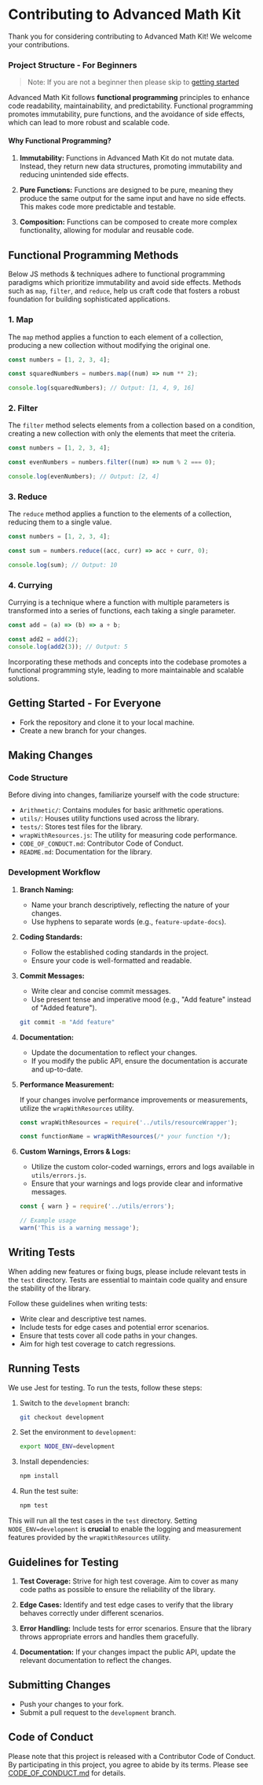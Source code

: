 # Contributing to Advanced Math Kit

Thank you for considering contributing to Advanced Math Kit! We welcome your contributions.

### Project Structure - For Beginners

> Note: If you are not a beginner then please skip to [getting started](#getting-started---for-everyone)

Advanced Math Kit follows **functional programming** principles to enhance code readability, maintainability, and predictability. Functional programming promotes immutability, pure functions, and the avoidance of side effects, which can lead to more robust and scalable code.

#### Why Functional Programming?

1. **Immutability:** Functions in Advanced Math Kit do not mutate data. Instead, they return new data structures, promoting immutability and reducing unintended side effects.

2. **Pure Functions:** Functions are designed to be pure, meaning they produce the same output for the same input and have no side effects. This makes code more predictable and testable.

3. **Composition:** Functions can be composed to create more complex functionality, allowing for modular and reusable code.

## Functional Programming Methods
Below JS methods & techniques adhere to functional programming paradigms which prioritize immutability and avoid side effects. Methods such as `map`, `filter`, and `reduce`, help us craft code that fosters a robust foundation for building sophisticated applications.

### 1. Map

The `map` method applies a function to each element of a collection, producing a new collection without modifying the original one.

```javascript
const numbers = [1, 2, 3, 4];

const squaredNumbers = numbers.map((num) => num ** 2);

console.log(squaredNumbers); // Output: [1, 4, 9, 16]
```

### 2. Filter

The `filter` method selects elements from a collection based on a condition, creating a new collection with only the elements that meet the criteria.

```javascript
const numbers = [1, 2, 3, 4];

const evenNumbers = numbers.filter((num) => num % 2 === 0);

console.log(evenNumbers); // Output: [2, 4]
```

### 3. Reduce
The `reduce` method applies a function to the elements of a collection, reducing them to a single value.

```javascript
const numbers = [1, 2, 3, 4];

const sum = numbers.reduce((acc, curr) => acc + curr, 0);

console.log(sum); // Output: 10
```

### 4. Currying
Currying is a technique where a function with multiple parameters is transformed into a series of functions, each taking a single parameter.

```javascript
const add = (a) => (b) => a + b;

const add2 = add(2);
console.log(add2(3)); // Output: 5
```

Incorporating these methods and concepts into the codebase promotes a functional programming style, leading to more maintainable and scalable solutions.

## Getting Started - For Everyone

- Fork the repository and clone it to your local machine.
- Create a new branch for your changes.

## Making Changes

### Code Structure

Before diving into changes, familiarize yourself with the code structure:

- `Arithmetic/`: Contains modules for basic arithmetic operations.
- `utils/`: Houses utility functions used across the library.
- `tests/`: Stores test files for the library.
- `wrapWithResources.js`: The utility for measuring code performance.
- `CODE_OF_CONDUCT.md`: Contributor Code of Conduct.
- `README.md`: Documentation for the library.

### Development Workflow

1. **Branch Naming:**
   - Name your branch descriptively, reflecting the nature of your changes.
   - Use hyphens to separate words (e.g., `feature-update-docs`).

2. **Coding Standards:**
   - Follow the established coding standards in the project.
   - Ensure your code is well-formatted and readable.

3. **Commit Messages:**
   - Write clear and concise commit messages.
   - Use present tense and imperative mood (e.g., "Add feature" instead of "Added feature").

   ```bash
   git commit -m "Add feature"
   ```
4. **Documentation:**

    - Update the documentation to reflect your changes.
    - If you modify the public API, ensure the documentation is accurate and up-to-date.

5. **Performance Measurement:**

    If your changes involve performance improvements or measurements, utilize the `wrapWithResources` utility.

    ```javascript
    const wrapWithResources = require('../utils/resourceWrapper');

    const functionName = wrapWithResources(/* your function */);
    ```

6. **Custom Warnings, Errors & Logs:**

    - Utilize the custom color-coded warnings, errors and logs available in `utils/errors.js`.
    - Ensure that your warnings and logs provide clear and informative messages.

    ```javascript
    const { warn } = require('../utils/errors');

    // Example usage
    warn('This is a warning message');
    ```

## Writing Tests

When adding new features or fixing bugs, please include relevant tests in the `test` directory. Tests are essential to maintain code quality and ensure the stability of the library.

Follow these guidelines when writing tests:

- Write clear and descriptive test names.
- Include tests for edge cases and potential error scenarios.
- Ensure that tests cover all code paths in your changes.
- Aim for high test coverage to catch regressions.

## Running Tests

We use Jest for testing. To run the tests, follow these steps:

1. Switch to the `development` branch:

    ```bash
    git checkout development
    ```

2. Set the environment to `development`:

    ```bash
    export NODE_ENV=development
    ```
3. Install dependencies:

    ```bash
    npm install
    ```

4. Run the test suite:

    ```bash
    npm test
    ```

This will run all the test cases in the `test` directory. Setting `NODE_ENV=development` is **crucial** to enable the logging and measurement features provided by the `wrapWithResources` utility.

## Guidelines for Testing

1. **Test Coverage:** Strive for high test coverage. Aim to cover as many code paths as possible to ensure the reliability of the library.

2. **Edge Cases:** Identify and test edge cases to verify that the library behaves correctly under different scenarios.

3. **Error Handling:** Include tests for error scenarios. Ensure that the library throws appropriate errors and handles them gracefully.

4. **Documentation:** If your changes impact the public API, update the relevant documentation to reflect the changes.

## Submitting Changes

- Push your changes to your fork.
- Submit a pull request to the `development` branch.


## Code of Conduct

Please note that this project is released with a Contributor Code of Conduct. By participating in this project, you agree to abide by its terms. Please see [CODE_OF_CONDUCT.md](CODE_OF_CONDUCT.md) for details.